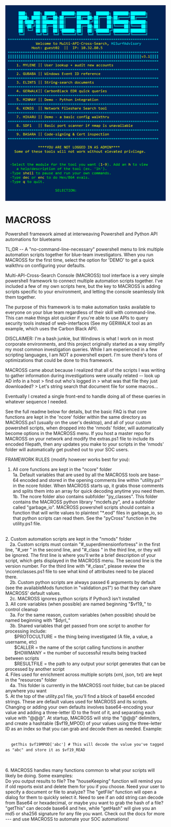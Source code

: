 <img src="https://raw.githubusercontent.com/hisurfadvisory/MACROSS/main/mscr.PNG">

# MACROSS
Powershell framework aimed at interweaving Powershell and Python API automations for blueteams

TL;DR -- A "no-command-line-necessary" powershell menu to link multiple automation scripts together for blue-team investigators. When you run MACROSS for the first time, select the option for 'DEMO' to get a quick walkthru on configuring your defaults.

Multi-API-Cross-Search Console (MACROSS) tool interface is a very simple powershell framework to connect multiple automation scripts together. I've included a few of my own scripts here, but the key to MACROSS is adding scripts specific to your environment, and letting the console seamlessly link them together.

The purpose of this framework is to make automation tasks available to everyone on your blue team regardless of their skill with command-line. This can make things alot quicker if you're able to use APIs to query security tools instead of web-interfaces (See my GERWALK tool as an example, which uses the Carbon Black API).

DISCLAIMER: I'm a bash junkie, but Windows is what I work on in most corporate environments, and this project originally started as a way simplify my most common investigation queries. While I am experienced in a few scripting languages, I am NOT a powershell expert. I'm sure there's tons of optimizations that could be done to this framework.

MACROSS came about because I realized that all of the scripts I was writing to gather information during investigations were usually related -- look up AD info in a host > find out who's logged in > what was that file they just downloaded? > Let's string search that document file for some macros...

Eventually I created a single front-end to handle doing all of these queries in whatever sequence I needed.

See the full readme below for details, but the basic FAQ is that core functions are kept in the 'ncore' folder within the same directory as MACROSS.ps1 (usually on the user's desktop), and all of your custom powershell scripts, when dropped into the 'nmods' folder, will automatically become options in the MACROSS menu. If you host a master repo for MACROSS on your network and modify the extras.ps1 file to include its encoded filepath, then any updates you make to your scripts in the 'nmods' folder will automatically get pushed out to your SOC users.

FRAMEWORK RULES (modify however works best for you):
1. All core functions are kept in the "ncore" folder
	<br>1a. Default variables that are used by all the MACROSS tools are base-64 encoded and stored in the opening comments line within "utility.ps1" in the ncore folder. When MACROSS starts up, it grabs those comments and splits them into an array for quick decoding anytime you need them.
	<br>1b. The ncore folder also contains subfolder "py_classes". This folder contains the MACROSS python library "mcdefs.py", and a subfolder called "garbage_io". MACROSS powershell scripts should contain a function that will write values to plaintext "*.eod" files  in garbage_io, so that python scripts can read them. See the "pyCross" function in the utility.ps1 file. 
<br>
2. Custom automation scripts are kept in the "nmods" folder
	<br>&emsp;2a. Custom scripts must contain "#_superdimensionfortress" in the first line, "#_ver " in the second line, and "#_class " in the third line, or they will be ignored. The first line is where you'll write a brief description of your script, which gets displayed in the MACROSS menu. The second line is the version number. For the third line with "#_class", please review the \ncore\classes.ps1 file to see what kind of attributes need to be placed there. 
	<br>&emsp;2b. Custom python scripts are always passed 6 arguments by default (see the availableMods function in "validation.ps1") so that they can share MACROSS' default values.
	<br>&emsp;2c. MACROSS ignores python scripts if Python3 isn't installed
<br>
3. All core variables (when possible) are named beginning "$vf19_" to control cleanup
	<br>&emsp;3a. For the same reason, custom variables (when possible) should be named beginning with "$dyrl_"
	<br>&emsp;3b. Shared variables that get passed from one script to another for processing include:
		<br>&emsp;&emsp;$PROTOCULTURE = the thing being investigated (A file, a value, a username, etc)
		<br>&emsp;&emsp;$CALLER = the name of the script calling functions in another
		<br>&emsp;&emsp;$HOWMANY = the number of successful results being tracked between scripts
		<br>&emsp;&emsp;$RESULTFILE = the path to any output your script generates that can be processed by another script
<br>		
4. Files used for enrichment across multiple scripts (xml, json, txt) are kept in the "resources" folder
	<br>&emsp;4a. This folder is currently in the MACROSS root folder, but can be placed anywhere you want
<br>
5. At the top of the utility.ps1 file, you'll find a block of base64 encoded strings. These are default values used for MACROSS and its scripts. Changing or adding your own defaults involves base64-encoding your value and adding a three-letter ID to the front of it, and separating each value with "@@@". At startup, MACROSS will strip the "@@@" delimiters, and create a hashtable ($vf19_MPOD) of your values using the three-letter ID as an index so that you can grab and decode them as needed.  Example:<br><br>

&emsp; `getThis $vf19MPOD['abc'] # This will decode the value you've tagged as "abc" and store it as $vf19_READ`

<br>
<br>
6. MACROSS handles many functions common to what your scripts will likely be doing. Some examples:
<br>
	Do you output results to file? The "houseKeeping" function will remind you if old reports exist and delete them for you if you choose. Need your user to specify a document or file to analyze? The "getFile" function will open a dialog for them to quickly select it. Need to see if an odd string can decode from Base64 or hexadecimal, or maybe you want to grab the hash of a file? "getThis" can decode base64 and hex, while "getHash" will give you an md5 or sha256 signature for any file you want. Check out the docs for more --- and use MACROSS to automate your SOC automations!

